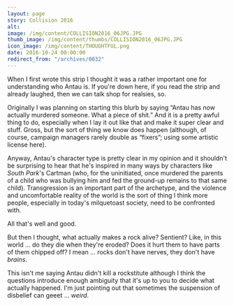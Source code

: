 ```yaml
---
layout: page
story: Collision 2016
alt:
image: /img/content/COLLISION2016_06JPG.JPG
thumb_image: /img/content/thumbs/COLLISION2016_06JPG.JPG
icon_image: /img/content/THOUGHTFUL.png
date: 2016-10-24 00:00:00
redirect_from: "/archives/0032"
---
```



When I first wrote this strip I thought it was a rather important one for understanding who Antau is. If you're down here, if you read the strip and already laughed, then we can talk shop for realsies, so.

Originally I was planning on starting this blurb by saying “Antau has now actually murdered someone. What a piece of shit.” And it is a pretty awful thing to do, especially when I lay it out like that and make it super clear and stuff. Gross, but the sort of thing we know does happen (although, of course, campaign managers rarely double as “fixers”; using some artistic license here).

Anyway, Antau's character type is pretty clear in my opinion and it shouldn't be surprising to hear that he's inspired in many ways by characters like *South Park*'s Cartman (who, for the uninitiated, once murdered the parents of a child who was bullying him and fed the ground-up remains to that same child). Transgression is an important part of the archetype, and the violence and uncomfortable reality of the world is the sort of thing I think more people, especially in today's milquetoast society, need to be confronted with.

All that's well and good.

But then I thought, what actually makes a rock alive? Sentient? Like, in this world … do they die when they're eroded? Does it hurt them to have parts of them chipped off? I mean … rocks don't have nerves, they don't have *brains*.

This isn't me saying Antau didn't kill a rockstitute although I think the questions introduce enough ambiguity that it's up to you to decide what actually happened. I'm just pointing out that sometimes the suspension of disbelief can geeet … *weird*.
